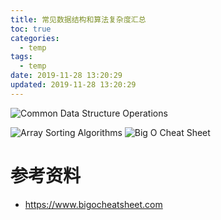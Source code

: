 ```yaml
---
title: 常见数据结构和算法复杂度汇总 
toc: true
categories:
  - temp
tags:
  - temp
date: 2019-11-28 13:20:29
updated: 2019-11-28 13:20:29
---
```

![Common Data Structure Operations](http://images.huotaihe.com/common-data-structure-operations.png)
<!-- more -->
![Array Sorting Algorithms](http://images.huotaihe.com/array-Sorting-algorithms.png)
![Big O Cheat Sheet](http://images.huotaihe.com/big-o-cheat-sheet-poster.png)




# 参考资料
- https://www.bigocheatsheet.com

